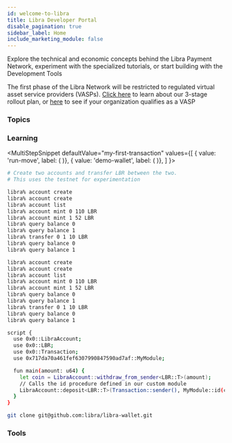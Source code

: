 ```yaml
---
id: welcome-to-libra
title: Libra Developer Portal
disable_pagination: true
sidebar_label: Home
include_marketing_module: false
---
```


Explore the technical and economic concepts behind the Libra Payment Network, experiment with the specialized tutorials, or start building with the Development Tools

<NotificationBar>
  <p>
    The first phase of the Libra Network will be restricted to regulated virtual asset service providers (VASPs). <a href="">Click here</a> to learn about our 3-stage rollout plan, or <a href="">here</a> to see if your organization qualifies as a VASP
  </p>
</NotificationBar>

### Topics

<CardsWrapper>
  <OverlayCard
    description="Protocol Overview, Transaction Types, Nodes, Accounts"
    icon="img/core-contributors.svg"
    iconDark="img/core-contributors-dark.svg"
    title="Libra Core"
    to="/docs/core/overview"
  />
  <OverlayCard
    description="Requirements, Configuration, Running a Local Network"
    icon="img/node-operators.svg"
    iconDark="img/node-operators-dark.svg"
    title="Nodes"
    to="/docs/node/overview"
  />
  <OverlayCard
    description="Develop a wallet for the Libra Payment Network"
    icon="img/wallet-app.svg"
    iconDark="img/wallet-app-dark.svg"
    title="Wallets"
    to="/docs/wallet-app/overview"
  />
  <OverlayCard
    description="Integration, Libra Reference Merchant"
    icon="img/docs/merchant-solutions.svg"
    iconDark="img/docs/merchant-solutions-dark.svg"
    title="Merchants"
    to="/docs/merchant/overview"
  />
  <OverlayCard
    description="Key Components,  Writing Modules,  Testing & Debugging"
    icon="img/move.svg"
    iconDark="img/move-dark.svg"
    title="Move"
    to="/docs/move/overview"
  />
</CardsWrapper>

### Learning

<MultiStepSnippet
  defaultValue="my-first-transaction"
  values={[
    { value: 'run-move', label: (
      <ColorCard
        color="purpleDark"
        icon="img/overlapping-circle-and-square.svg"
        overlay="Execute a sample Move script in a local network "
        title="Wallet Demo"
        type="snippetTab"
      />
    )},
    { value: 'demo-wallet', label: (
      <ColorCard
        color="purpleLight"
        icon="img/bobby-pin.svg"
        overlay="Demo the Libra Reference Wallet to learn how wallets work on the blockchain."
        title="Merchant Demo"
        type="snippetTab"
      />
    )},
  ]
}>
<MultiStepTabItem value="my-first-transaction" learnMoreLink="/docs/core/my-first-transaction">

```bash
# Create two accounts and transfer LBR between the two.
# This uses the testnet for experimentation

libra% account create
libra% account create
libra% account list
libra% account mint 0 110 LBR
libra% account mint 1 52 LBR
libra% query balance 0
libra% query balance 1
libra% transfer 0 1 10 LBR
libra% query balance 0
libra% query balance 1

libra% account create
libra% account create
libra% account list
libra% account mint 0 110 LBR
libra% account mint 1 52 LBR
libra% query balance 0
libra% query balance 1
libra% transfer 0 1 10 LBR
libra% query balance 0
libra% query balance 1
```

</MultiStepTabItem>
<MultiStepTabItem value="run-move" learnMoreLink="/docs/move/run-move-locally">

```bash
script {
  use 0x0::LibraAccount;
  use 0x0::LBR;
  use 0x0::Transaction;
  use 0x717da70a461fef6307990847590ad7af::MyModule;

  fun main(amount: u64) {
    let coin = LibraAccount::withdraw_from_sender<LBR::T>(amount);
    // Calls the id procedure defined in our custom module
    LibraAccount::deposit<LBR::T>(Transaction::sender(), MyModule::id(coin));
  }
}
```

</MultiStepTabItem>
<MultiStepTabItem value="demo-wallet">

```bash
git clone git@github.com:libra/libra-wallet.git
```

</MultiStepTabItem>
</MultiStepSnippet>

### Tools

<CardsWrapper cardsPerRow={4}>
  <SimpleCard
    icon="img/document.svg"
    iconDark="img/document-dark.svg"
    title="SDKs"
    to="/docs/core/contributing"
  />
  <SimpleCard
    icon="img/core-contributors.svg"
    iconDark="img/core-contributors-dark.svg"
    title="CLI"
    to="/docs/core/contributing"
  />
  <SimpleCard
    icon="img/github.svg"
    iconDark="img/github-dark.svg"
    title="GitHub"
    to="/docs/core/contributing"
  />
  <SimpleCard
    icon="img/rust.png"
    iconDark="img/rust-dark.png"
    title="Rust Crates"
    to="/docs/core/contributing"
  />
</CardsWrapper>
